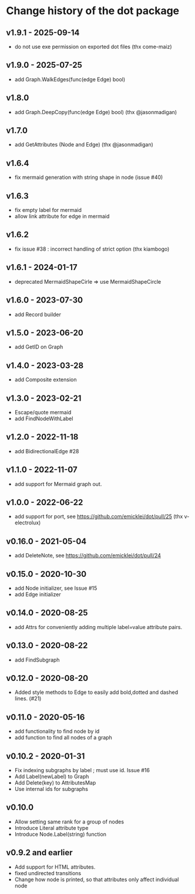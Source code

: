# Change history of the dot package

## v1.9.1 - 2025-09-14

- do not use exe permission on exported dot files (thx come-maiz)

## v1.9.0 - 2025-07-25

- add Graph.WalkEdges(func(edge Edge) bool)

## v1.8.0

- add Graph.DeepCopy(func(edge Edge) bool) (thx @jasonmadigan)

## v1.7.0

- add GetAttributes (Node and Edge) (thx @jasonmadigan)

## v1.6.4

- fix mermaid generation with string shape in node (issue #40)

## v1.6.3

- fix empty label for mermaid
- allow link attribute for edge in mermaid

## v1.6.2

- fix issue #38 : incorrect handling of strict option (thx kiambogo)

## v1.6.1 - 2024-01-17

- deprecated MermaidShapeCirle => use MermaidShapeCircle

## v1.6.0 - 2023-07-30

- add Record builder

## v1.5.0 - 2023-06-20

- add GetID on Graph

## v1.4.0 - 2023-03-28

- add Composite extension

## v1.3.0 - 2023-02-21

- Escape/quote mermaid
- add FindNodeWithLabel 

## v1.2.0 - 2022-11-18

- add BidirectionalEdge #28

## v1.1.0 - 2022-11-07

- add support for Mermaid graph out.

## v1.0.0 - 2022-06-22

- add support for port, see https://github.com/emicklei/dot/pull/25 (thx v-electrolux)

## v0.16.0 - 2021-05-04

- add DeleteNote, see https://github.com/emicklei/dot/pull/24

## v0.15.0 - 2020-10-30

- add Node initializer, see Issue #15
- add Edge initializer

## v0.14.0 - 2020-08-25

- add Attrs for conveniently adding multiple label=value attribute pairs.

## v0.13.0 - 2020-08-22

- add FindSubgraph

## v0.12.0 - 2020-08-20

- Added style methods to Edge to easily add bold,dotted and dashed lines. (#21)

## v0.11.0 - 2020-05-16

- add functionality to find node by id
- add function to find all nodes of a graph

## v0.10.2 - 2020-01-31 

- Fix indexing subgraphs by label ; must use id. Issue #16
- Add Label(newLabel) to Graph
- Add Delete(key) to AttributesMap
- Use internal ids for subgraphs

## v0.10.0

- Allow setting same rank for a group of nodes
- Introduce Literal attribute type
- Introduce Node.Label(string) function

## v0.9.2 and earlier

- Add support for HTML attributes.
- fixed undirected transitions
- Change how node is printed, so that attributes only affect individual node
